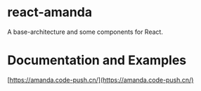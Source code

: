 # react-amanda
A base-architecture and some components for React.

# Documentation and Examples

[https://amanda.code-push.cn/](https://amanda.code-push.cn/)
